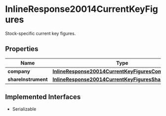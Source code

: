 

# InlineResponse20014CurrentKeyFigures

Stock-specific current key figures.

## Properties

Name | Type | Description | Notes
------------ | ------------- | ------------- | -------------
**company** | [**InlineResponse20014CurrentKeyFiguresCompany**](InlineResponse20014CurrentKeyFiguresCompany.md) |  |  [optional]
**shareInstrument** | [**InlineResponse20014CurrentKeyFiguresShareInstrument**](InlineResponse20014CurrentKeyFiguresShareInstrument.md) |  |  [optional]


## Implemented Interfaces

* Serializable


